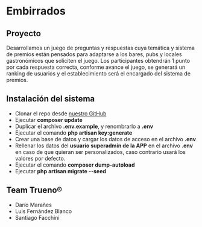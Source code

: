 # Embirrados
## Proyecto
Desarrollamos un juego de preguntas y respuestas cuya temática y sistema de premios están pensados para adaptarse a los bares, pubs y locales gastronómicos que soliciten el juego.
Los participantes obtendrán 1 punto por cada respuesta correcta, conforme avance el juego, se generará un ranking de usuarios y el establecimiento será el encargado del sistema de premios.

## Instalación del sistema
- Clonar el repo desde [nuestro GitHub](https://github.com/team-trueno/embirrados-laravel)
- Ejecutar __composer update__
- Duplicar el archivo **.env.example**, y renombrarlo a **.env**
- Ejecutar el comando __php artisan key:generate__
- Crear una base de datos y cargar los datos de acceso en el archivo **.env**
- Rellenar los datos del **usuario superadmin de la APP** en el archivo **.env** en caso de que quieran ser personalizados, caso contrario usará los valores por defecto.
- Ejecutar el comando __composer dump-autoload__
- Ejecutar __php artisan migrate --seed__

## Team Trueno®
- Darío Marañes
- Luis Fernández Blanco
- Santiago Facchini
